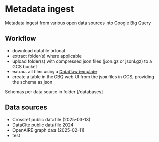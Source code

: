 # Metadata ingest 

Metadata ingest from various open data sources into Google Big Query

## Workflow

- download datafile to local
- extract folder(s) where applicable
- upload folder(s) with compressed json files (json.gz or jsonl.gz) to a GCS bucket
- extract all files using a [Dataflow template](https://cloud.google.com/dataflow/docs/guides/templates/provided/bulk-decompress-cloud-storage)
- create a table in the GBQ web UI from the json files in GCS, providing the schema as json

Schemas per data source in folder [/databases]

## Data sources

- Crossref public data file (2025-03-13)
- DataCite public data file 2024 
- OpenAIRE graph data (2025-02-11)
- test
